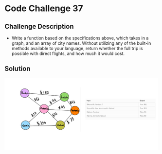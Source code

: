 # Code Challenge 37

## Challenge Description
- Write a function based on the specifications above, which takes in a graph, and an array of city names. Without utilizing any of the built-in methods available to your language, return whether the full trip is possible with direct flights, and how much it would cost.

<!-- ## Approach & Efficiency 
- On the whiteboard

### The bigO
- On the whiteboard -->

## Solution
![Code challenge 35 Whiteboard](../../assets/ch37.png)